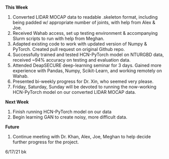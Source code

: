 **This Week**

1. Converted LIDAR MOCAP data to readable .skeleton format, including being padded w/ appropriate number of joints, with help from Alex & Joe.
2. Received Wahab access, set up testing environment & accompanying Slurm scripts to run with help from Meghan.
3. Adapted existing code to work with updated version of Numpy & PyTorch. Created pull request on original Github repo.
4. Successfully trained and tested HCN-PyTorch model on NTURGBD data, received ~94% accuracy on testing and evaluation data.
5. Attended DeapSECURE deep-learning seminar for 3 days. Gained more experience with Pandas, Numpy, Scikit-Learn, and working remotely on Wahab.
6. Presented bi-weekly progress for Dr. Xin, who seemed very please.
7. Friday, Saturday, Sunday will be devoted to running the now-working HCN-PyTorch model on our converted LIDAR MOCAP data. 

**Next Week**

1. Finish running HCN-PyTorch model on our data
2. Begin learning GAN to create noisy, more difficult data.

**Future**
1. Continue meeting with Dr. Khan, Alex, Joe, Meghan to help decide further progress for the project.

6/17/21 bk